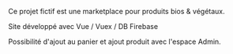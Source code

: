 Ce projet fictif est une marketplace pour produits bios & végétaux.

Site développé avec Vue / Vuex / DB Firebase

Possibilité d'ajout au panier et ajout produit avec l'espace Admin.
